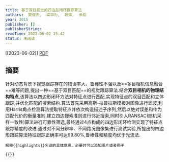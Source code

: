 ```yaml
---
title: 基于双目视觉的四边形闭环跟踪算法
authors:  樊俊杰,  梁华为,  祝辉,  余彪
year: 2015
publisher: []
publisherString: 
readTime: 2023-06-02 15:42
status: 未阅读
---
```

[[2023-06-02]]
[PDF](zotero://select/items/@FanJunJieJiYuShuangMuShiJueDeSiBianXingBiHuanGenZongSuanFa2015)

## 摘要
针对动态背景下视觉跟踪存在的错误率大、鲁棒性不强以及==多目相机信息融合==难等问题,提出一种==基于双目匹配==的视觉跟踪算法.结合**双目相机的物理结构特点**,该算法以四边形闭环方法对特征点进行匹配,实现特征点的双目匹配和立体跟踪,并优化匹配的搜索结构.算法首先采用高斯-拉普拉斯模板对图像进行滤波,利用Harris角点检测算法提取特征点并依次构造描述子序列,然后以绝对误差和作为匹配代价的衡量准则,建立四边搜索准则进行邻近搜索,同时引入RANSAC(随机采样一致性)算法进行可靠性筛选,最终通过4点构成的四边形闭环检测实现了特征点跟踪精度的改进.通过对不同分辨率、不同路况图像集进行测试实验,所提出的四边形跟踪算法特征跟踪正确率可达99.80%,鲁棒性和精度均优于光流法.

```tg
解释{{highlights}}名词的具体意思，必要时可以添加图片或者例子
```
```tg
{{}}
```
